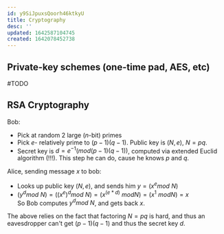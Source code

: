 ```yaml
---
id: y9SiJpuxsQoorh46ktkyU
title: Cryptography
desc: ''
updated: 1642587104745
created: 1642078452738
---
```

## Private-key schemes (one-time pad, AES, etc)

#TODO

## RSA Cryptography

Bob:

* Pick at random 2 large ($n$-bit) primes
* Pick $e$- relatively prime to $(p-1)(q-1)$. Public key is $(N,e)$, $N=pq$.
* Secret key is $d=e^{-1}(mod (p-1)(q-1))$, computed via extended Euclid algorithm (!!!). This step he can do, cause he knows $p$ and $q$.

Alice, sending message $x$ to bob:

* Looks up public key $(N,e)$, and sends him $y=(x^e mod\text{ }N)$
* $(y^d mod \text{ }N) = ((x^e)^d mod\text{ } N) = (x^(e*d) \text{ }mod N) = (x^1 \text{ }modN) = x$  
So Bob computes $y^d mod\text{ }N$, and gets back $x$.

The above relies on the fact that factoring $N=pq$ is hard, and thus an eavesdropper can't get $(p-1)(q-1)$ and thus the secret key $d$.